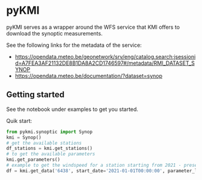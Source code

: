 # pyKMI

pyKMI serves as a wrapper around the WFS service that KMI offers to download the synoptic measurements.

See the following links for the metadata of the service:

* https://opendata.meteo.be/geonetwork/srv/eng/catalog.search;jsessionid=A7FEA3AF21132DE8B1DA8A2CD1746597#/metadata/RMI_DATASET_SYNOP
* https://opendata.meteo.be/documentation/?dataset=synop

## Getting started

See the notebook under examples to get you started.

Quik start:
```Python
from pykmi.synoptic import Synop
kmi = Synop()
# get the available stations
df_stations = kmi.get_stations()
# to get the available parameters
kmi.get_parameters()
# example to get the windspeed for a station starting from 2021 - present
df = kmi.get_data('6438', start_date='2021-01-01T00:00:00', parameter_list=['wind_speed'])
```